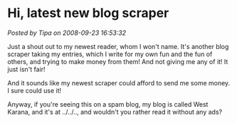 # Hi, latest new blog scraper

*Posted by Tipa on 2008-09-23 16:53:32*

Just a shout out to my newest reader, whom I won't name. It's another blog scraper taking my entries, which I write for my own fun and the fun of others, and trying to make money from them! And not giving me any of it! It just isn't fair!

And it sounds like my newest scraper could afford to send me some money. I sure could use it!

Anyway, if you're seeing this on a spam blog, my blog is called West Karana, and it's at ../../.., and wouldn't you rather read it without any ads?
